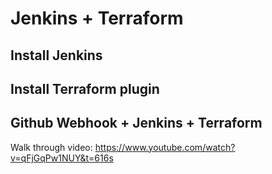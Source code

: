 # Jenkins + Terraform
## Install Jenkins
## Install Terraform plugin
## Github Webhook + Jenkins + Terraform
Walk through video: https://www.youtube.com/watch?v=qFjGqPw1NUY&t=616s